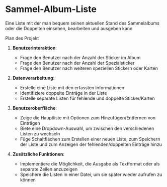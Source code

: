 # Sammel-Album-Liste
Eine Liste mit der man bequem seinen aktuellen Stand des Sammelalbums oder die Doppelten einsehen, bearbeiten und ausgeben kann

Plan des Projekt

1. **Benutzerinteraktion**:
   - Frage den Benutzer nach der Anzahl der Sticker im Album
   - Frage den Benutzer nach der Anzahl der Spezialsticker
   - Frage den Benutzer nach weiteren speziellen Stickern oder Karten

2. **Datenverarbeitung**:
   - Erstelle eine Liste mit den erfassten Informationen
   - Identifiziere doppelte Einträge in der Liste
   - Erstelle separate Listen für fehlende und doppelte Sticker/Karten

3. **Benutzeroberfläche**:
   - Zeige die Hauptliste mit Optionen zum Hinzufügen/Entfernen von Einträgen
   - Biete eine Dropdown-Auswahl, um zwischen den verschiedenen Listen zu wechseln
   - Füge Schaltflächen zum Erstellen einer neuen Liste,
     zum Speichern der Liste und zum Anzeigen der fehlenden/doppelten Einträge hinzu

4. **Zusätzliche Funktionen**:
   - Implementiere die Möglichkeit, die Ausgabe als Textformat oder als separate Zeilen anzuzeigen
   - Speichere die Listen in einer Datei, um sie später wieder aufrufen zu können
